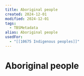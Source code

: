 ```yaml
---
title: Aboriginal people
created: 2024-12-01
modified: 2024-12-01
tags:
  - TBSMetadata
alias: Aboriginal people
usedFor:
  - "[[10675 Indigenous peoples]]"
---
```

# Aboriginal people
